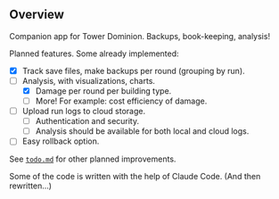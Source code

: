 ## Overview

Companion app for Tower Dominion. Backups, book-keeping, analysis!

Planned features. Some already implemented:

* [x] Track save files, make backups per round (grouping by run).
* [ ] Analysis, with visualizations, charts.
  * [x] Damage per round per building type.
  * [ ] More! For example: cost efficiency of damage.
* [ ] Upload run logs to cloud storage.
  * [ ] Authentication and security.
  * [ ] Analysis should be available for both local and cloud logs.
* [ ] Easy rollback option.

See [`todo.md`](todo.md) for other planned improvements.

Some of the code is written with the help of Claude Code. (And then rewritten...)

